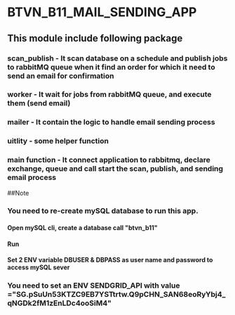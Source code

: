 # BTVN_B11_MAIL_SENDING_APP

## This module include following package
### scan_publish - It scan database on a schedule and publish jobs to rabbitMQ queue when it find an order for which it need to send an email for confirmation
### worker - It wait for jobs from rabbitMQ queue, and execute them (send email)
### mailer - It contain the logic to handle email sending process
### uitlity - some helper function
### main function - It connect application to rabbitmq, declare exchange, queue and call start the scan, publish, and sending email process

##Note

### You need to re-create mySQL database to run this app.
#### Open mySQL cli, create a database call "btvn_b11"
#### Run 
#### Set 2 ENV variable DBUSER & DBPASS as user name and password to access mySQL sever

### You need to set an ENV SENDGRID_API with value ="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"
